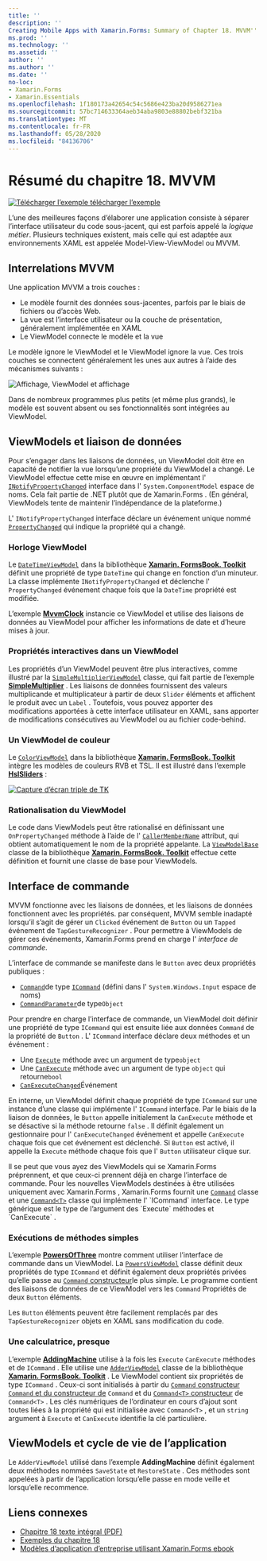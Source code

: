 ```yaml
---
title: ''
description: ''
Creating Mobile Apps with Xamarin.Forms: Summary of Chapter 18. MVVM''
ms.prod: ''
ms.technology: ''
ms.assetid: ''
author: ''
ms.author: ''
ms.date: ''
no-loc:
- Xamarin.Forms
- Xamarin.Essentials
ms.openlocfilehash: 1f180173a42654c54c5686e423ba20d9586271ea
ms.sourcegitcommit: 57bc714633364aeb34aba9803e88802bebf321ba
ms.translationtype: MT
ms.contentlocale: fr-FR
ms.lasthandoff: 05/28/2020
ms.locfileid: "84136706"
---
```

# <a name="summary-of-chapter-18-mvvm"></a>Résumé du chapitre 18. MVVM

[![Télécharger ](~/media/shared/download.png) l’exemple télécharger l’exemple](https://github.com/xamarin/xamarin-forms-book-samples/tree/master/Chapter18)

L’une des meilleures façons d’élaborer une application consiste à séparer l’interface utilisateur du code sous-jacent, qui est parfois appelé la *logique métier*. Plusieurs techniques existent, mais celle qui est adaptée aux environnements XAML est appelée Model-View-ViewModel ou MVVM.

## <a name="mvvm-interrelationships"></a>Interrelations MVVM

Une application MVVM a trois couches :

- Le modèle fournit des données sous-jacentes, parfois par le biais de fichiers ou d’accès Web.
- La vue est l’interface utilisateur ou la couche de présentation, généralement implémentée en XAML
- Le ViewModel connecte le modèle et la vue

Le modèle ignore le ViewModel et le ViewModel ignore la vue. Ces trois couches se connectent généralement les unes aux autres à l’aide des mécanismes suivants :

![Affichage, ViewModel et affichage](images/ch18fg03.png "MVVM")

Dans de nombreux programmes plus petits (et même plus grands), le modèle est souvent absent ou ses fonctionnalités sont intégrées au ViewModel.

## <a name="viewmodels-and-data-binding"></a>ViewModels et liaison de données

Pour s’engager dans les liaisons de données, un ViewModel doit être en capacité de notifier la vue lorsqu’une propriété du ViewModel a changé. Le ViewModel effectue cette mise en œuvre en implémentant l' [`INotifyPropertyChanged`](xref:System.ComponentModel.INotifyPropertyChanged) interface dans l' `System.ComponentModel` espace de noms. Cela fait partie de .NET plutôt que de Xamarin.Forms . (En général, ViewModels tente de maintenir l’indépendance de la plateforme.)

L' `INotifyPropertyChanged` interface déclare un événement unique nommé [`PropertyChanged`](xref:System.ComponentModel.INotifyPropertyChanged) qui indique la propriété qui a changé.

### <a name="a-viewmodel-clock"></a>Horloge ViewModel

Le [`DateTimeViewModel`](https://github.com/xamarin/xamarin-forms-book-samples/blob/master/Libraries/Xamarin.FormsBook.Toolkit/Xamarin.FormsBook.Toolkit/DateTimeViewModel.cs) dans la bibliothèque [**Xamarin. FormsBook. Toolkit**](https://github.com/xamarin/xamarin-forms-book-samples/tree/master/Libraries/Xamarin.FormsBook.Toolkit/Xamarin.FormsBook.Toolkit) définit une propriété de type `DateTime` qui change en fonction d’un minuteur. La classe implémente `INotifyPropertyChanged` et déclenche l' `PropertyChanged` événement chaque fois que la `DateTime` propriété est modifiée.

L’exemple [**MvvmClock**](https://github.com/xamarin/xamarin-forms-book-samples/tree/master/Chapter18/MvvmClock) instancie ce ViewModel et utilise des liaisons de données au ViewModel pour afficher les informations de date et d’heure mises à jour.

### <a name="interactive-properties-in-a-viewmodel"></a>Propriétés interactives dans un ViewModel

Les propriétés d’un ViewModel peuvent être plus interactives, comme illustré par la [`SimpleMultiplierViewModel`](https://github.com/xamarin/xamarin-forms-book-samples/blob/master/Chapter18/SimpleMultiplier/SimpleMultiplier/SimpleMultiplier/SimpleMultiplierViewModel.cs) classe, qui fait partie de l’exemple [**SimpleMultiplier**](https://github.com/xamarin/xamarin-forms-book-samples/tree/master/Chapter18/SimpleMultiplier) . Les liaisons de données fournissent des valeurs multiplicande et multiplicateur à partir de deux `Slider` éléments et affichent le produit avec un `Label` . Toutefois, vous pouvez apporter des modifications apportées à cette interface utilisateur en XAML, sans apporter de modifications consécutives au ViewModel ou au fichier code-behind.

### <a name="a-color-viewmodel"></a>Un ViewModel de couleur

Le [`ColorViewModel`](https://github.com/xamarin/xamarin-forms-book-samples/blob/master/Libraries/Xamarin.FormsBook.Toolkit/Xamarin.FormsBook.Toolkit/ColorViewModel.cs) dans la bibliothèque [**Xamarin. FormsBook. Toolkit**](https://github.com/xamarin/xamarin-forms-book-samples/tree/master/Libraries/Xamarin.FormsBook.Toolkit/Xamarin.FormsBook.Toolkit) intègre les modèles de couleurs RVB et TSL. Il est illustré dans l’exemple [**HslSliders**](https://github.com/xamarin/xamarin-forms-book-samples/tree/master/Chapter18/HslSliders) :

[![Capture d’écran triple de TK](images/ch18fg08-small.png "TSL, modèle de couleurs")](images/ch18fg08-large.png#lightbox "TSL, modèle de couleurs")

### <a name="streamlining-the-viewmodel"></a>Rationalisation du ViewModel

Le code dans ViewModels peut être rationalisé en définissant une `OnPropertyChanged` méthode à l’aide de l' [`CallerMemberName`](xref:System.Runtime.CompilerServices.CallerMemberNameAttribute) attribut, qui obtient automatiquement le nom de la propriété appelante. La [`ViewModelBase`](https://github.com/xamarin/xamarin-forms-book-samples/blob/master/Libraries/Xamarin.FormsBook.Toolkit/Xamarin.FormsBook.Toolkit/ViewModelBase.cs) classe de la bibliothèque [**Xamarin. FormsBook. Toolkit**](https://github.com/xamarin/xamarin-forms-book-samples/tree/master/Libraries/Xamarin.FormsBook.Toolkit/Xamarin.FormsBook.Toolkit) effectue cette définition et fournit une classe de base pour ViewModels.

## <a name="the-command-interface"></a>Interface de commande

MVVM fonctionne avec les liaisons de données, et les liaisons de données fonctionnent avec les propriétés. par conséquent, MVVM semble inadapté lorsqu’il s’agit de gérer un `Clicked` événement de `Button` ou un `Tapped` événement de `TapGestureRecognizer` . Pour permettre à ViewModels de gérer ces événements, Xamarin.Forms prend en charge l' *interface de commande*.

L’interface de commande se manifeste dans le `Button` avec deux propriétés publiques :

- [`Command`](xref:Xamarin.Forms.Button.Command)de type [`ICommand`](xref:System.Windows.Input.ICommand) (défini dans l' `System.Windows.Input` espace de noms)
- [`CommandParameter`](xref:Xamarin.Forms.Button.CommandParameter)de type`Object`

Pour prendre en charge l’interface de commande, un ViewModel doit définir une propriété de type `ICommand` qui est ensuite liée aux données `Command` de la propriété de `Button` . L' `ICommand` interface déclare deux méthodes et un événement :

- Une [`Execute`](xref:System.Windows.Input.ICommand.Execute(System.Object)) méthode avec un argument de type`object`
- Une [`CanExecute`](xref:System.Windows.Input.ICommand.CanExecute(System.Object)) méthode avec un argument de type `object` qui retourne`bool`
- [`CanExecuteChanged`](xref:System.Windows.Input.ICommand.CanExecuteChanged)Événement

En interne, un ViewModel définit chaque propriété de type `ICommand` sur une instance d’une classe qui implémente l' `ICommand` interface. Par le biais de la liaison de données, le `Button` appelle initialement la `CanExecute` méthode et se désactive si la méthode retourne `false` . Il définit également un gestionnaire pour l' `CanExecuteChanged` événement et appelle `CanExecute` chaque fois que cet événement est déclenché. Si `Button` est activé, il appelle la `Execute` méthode chaque fois que l' `Button` utilisateur clique sur.

Il se peut que vous ayez des ViewModels qui se Xamarin.Forms préprennent, et que ceux-ci prennent déjà en charge l’interface de commande. Pour les nouvelles ViewModels destinées à être utilisées uniquement avec Xamarin.Forms , Xamarin.Forms fournit une [`Command`](xref:Xamarin.Forms.Command) classe et une [`Command<T>`](xref:Xamarin.Forms.Command`1) classe qui implémente l' `ICommand` interface. Le type générique est le type de l’argument des `Execute` méthodes et `CanExecute` .

### <a name="simple-method-executions"></a>Exécutions de méthodes simples

L’exemple [**PowersOfThree**](https://github.com/xamarin/xamarin-forms-book-samples/tree/master/Chapter18/PowersOfThree) montre comment utiliser l’interface de commande dans un ViewModel. La [`PowersViewModel`](https://github.com/xamarin/xamarin-forms-book-samples/blob/master/Chapter18/PowersOfThree/PowersOfThree/PowersOfThree/PowersViewModel.cs) classe définit deux propriétés de type `ICommand` et définit également deux propriétés privées qu’elle passe au [ `Command` constructeur](xref:Xamarin.Forms.Command.%23ctor(System.Action))le plus simple. Le programme contient des liaisons de données de ce ViewModel vers les `Command` Propriétés de deux `Button` éléments.

Les `Button` éléments peuvent être facilement remplacés par des `TapGestureRecognizer` objets en XAML sans modification du code.

### <a name="a-calculator-almost"></a>Une calculatrice, presque

L’exemple [**AddingMachine**](https://github.com/xamarin/xamarin-forms-book-samples/tree/master/Chapter18/AddingMachine) utilise à la fois les `Execute` `CanExecute` méthodes et de `ICommand` . Elle utilise une [`AdderViewModel`](https://github.com/xamarin/xamarin-forms-book-samples/blob/master/Libraries/Xamarin.FormsBook.Toolkit/Xamarin.FormsBook.Toolkit/AdderViewModel.cs) classe de la bibliothèque [**Xamarin. FormsBook. Toolkit**](https://github.com/xamarin/xamarin-forms-book-samples/blob/master/Libraries/Xamarin.FormsBook.Toolkit/Xamarin.FormsBook.Toolkit/AdderViewModel.cs) . Le ViewModel contient six propriétés de type `ICommand` . Ceux-ci sont initialisés à partir du [ `Command` constructeur](xref:Xamarin.Forms.Command.%23ctor(System.Action)) [ `Command` et du constructeur de](xref:Xamarin.Forms.Command.%23ctor(System.Action,System.Func{System.Boolean})) `Command` et du [ `Command<T>` constructeur](https://docs.microsoft.com/dotnet/api/xamarin.forms.command.-ctor?view=xamarin-forms#Xamarin_Forms_Command__ctor_System_Action_System_Object__System_Func_System_Object_System_Boolean__) de `Command<T>` . Les clés numériques de l’ordinateur en cours d’ajout sont toutes liées à la propriété qui est initialisée avec `Command<T>` , et un `string` argument à `Execute` et `CanExecute` identifie la clé particulière.

## <a name="viewmodels-and-the-application-lifecycle"></a>ViewModels et cycle de vie de l’application

Le `AdderViewModel` utilisé dans l’exemple **AddingMachine** définit également deux méthodes nommées `SaveState` et `RestoreState` . Ces méthodes sont appelées à partir de l’application lorsqu’elle passe en mode veille et lorsqu’elle recommence.

## <a name="related-links"></a>Liens connexes

- [Chapitre 18 texte intégral (PDF)](https://download.xamarin.com/developer/xamarin-forms-book/XamarinFormsBook-Ch18-Apr2016.pdf)
- [Exemples du chapitre 18](https://github.com/xamarin/xamarin-forms-book-samples/tree/master/Chapter18)
- [Modèles d’application d’entreprise utilisant Xamarin.Forms ebook](~/xamarin-forms/enterprise-application-patterns/index.md)
